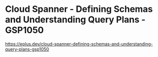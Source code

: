# Cloud Spanner - Defining Schemas and Understanding Query Plans - GSP1050

<https://eplus.dev/cloud-spanner-defining-schemas-and-understanding-query-plans-gsp1050>
